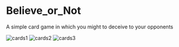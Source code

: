# Believe_or_Not
A simple card game in which you might to deceive to your opponents

![cards1](https://user-images.githubusercontent.com/85068297/177123654-7da55b3b-6d6d-49ef-9bca-31f97aee7ceb.png)
![cards2](https://user-images.githubusercontent.com/85068297/177123664-e9564f96-e9e9-4d50-8d8f-0e154d8c4021.png)
![cards3](https://user-images.githubusercontent.com/85068297/177123675-71d64ba2-b79e-48f7-94f9-940456d37777.png)
